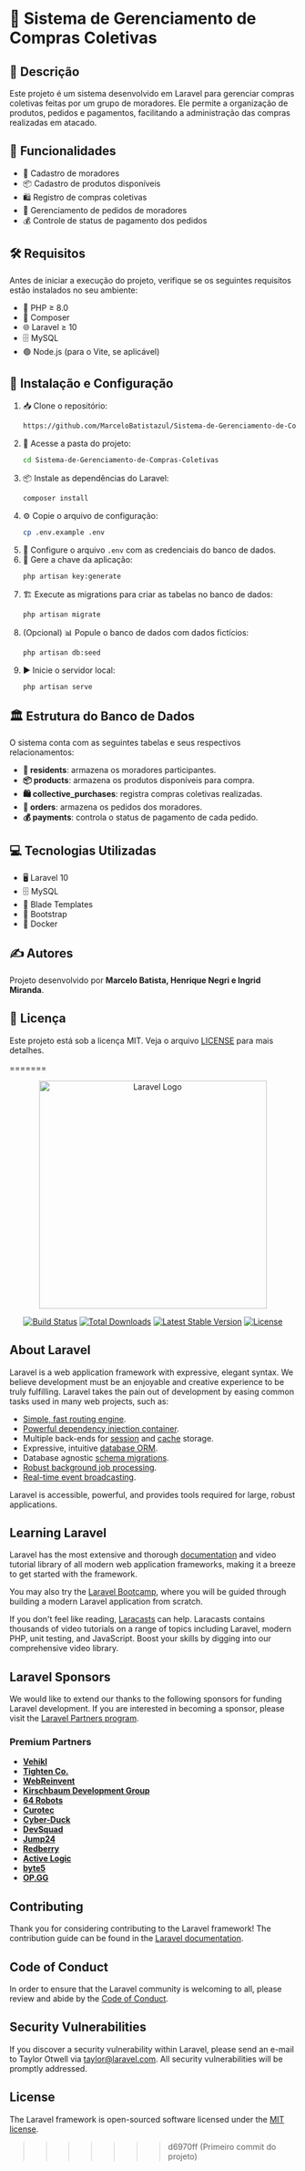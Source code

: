 
# 🛒 Sistema de Gerenciamento de Compras Coletivas

## 📌 Descrição

Este projeto é um sistema desenvolvido em Laravel para gerenciar compras coletivas feitas por um grupo de moradores. Ele permite a organização de produtos, pedidos e pagamentos, facilitando a administração das compras realizadas em atacado.

## 🚀 Funcionalidades

- 👥 Cadastro de moradores
- 📦 Cadastro de produtos disponíveis
- 🛍️ Registro de compras coletivas
- 📝 Gerenciamento de pedidos de moradores
- 💰 Controle de status de pagamento dos pedidos

## 🛠️ Requisitos

Antes de iniciar a execução do projeto, verifique se os seguintes requisitos estão instalados no seu ambiente:

- 🐘 PHP ≥ 8.0
- 🎼 Composer
- 🌐 Laravel ≥ 10
- 🗄️ MySQL
- 🟢 Node.js (para o Vite, se aplicável)

## 🔧 Instalação e Configuração

1. 📥 Clone o repositório:
   ```sh
   https://github.com/MarceloBatistazul/Sistema-de-Gerenciamento-de-Compras-Coletivas
   ```
2. 📂 Acesse a pasta do projeto:
   ```sh
   cd Sistema-de-Gerenciamento-de-Compras-Coletivas
   ```
3. 📦 Instale as dependências do Laravel:
   ```sh
   composer install
   ```
4. ⚙️ Copie o arquivo de configuração:
   ```sh
   cp .env.example .env
   ```
5. 🔑 Configure o arquivo `.env` com as credenciais do banco de dados.
6. 🔑 Gere a chave da aplicação:
   ```sh
   php artisan key:generate
   ```
7. 🏗️ Execute as migrations para criar as tabelas no banco de dados:
   ```sh
   php artisan migrate
   ```
8. (Opcional) 📊 Popule o banco de dados com dados fictícios:
   ```sh
   php artisan db:seed
   ```
9. ▶️ Inicie o servidor local:
   ```sh
   php artisan serve
   ```


## 🏛️ Estrutura do Banco de Dados

O sistema conta com as seguintes tabelas e seus respectivos relacionamentos:

- **👥 residents**: armazena os moradores participantes.
- **📦 products**: armazena os produtos disponíveis para compra.
- **🛍️ collective\_purchases**: registra compras coletivas realizadas.
- **📝 orders**: armazena os pedidos dos moradores.
- **💰 payments**: controla o status de pagamento de cada pedido.

## 💻 Tecnologias Utilizadas

- 🖥️ Laravel 10
- 🗄️ MySQL
- 🎨 Blade Templates
- 🎨 Bootstrap
- 🐳 Docker

## ✍️ Autores

Projeto desenvolvido por **Marcelo Batista, Henrique Negri e Ingrid Miranda**.

## 📜 Licença

Este projeto está sob a licença MIT. Veja o arquivo [LICENSE](LICENSE) para mais detalhes.

=======
<p align="center"><a href="https://laravel.com" target="_blank"><img src="https://raw.githubusercontent.com/laravel/art/master/logo-lockup/5%20SVG/2%20CMYK/1%20Full%20Color/laravel-logolockup-cmyk-red.svg" width="400" alt="Laravel Logo"></a></p>

<p align="center">
<a href="https://github.com/laravel/framework/actions"><img src="https://github.com/laravel/framework/workflows/tests/badge.svg" alt="Build Status"></a>
<a href="https://packagist.org/packages/laravel/framework"><img src="https://img.shields.io/packagist/dt/laravel/framework" alt="Total Downloads"></a>
<a href="https://packagist.org/packages/laravel/framework"><img src="https://img.shields.io/packagist/v/laravel/framework" alt="Latest Stable Version"></a>
<a href="https://packagist.org/packages/laravel/framework"><img src="https://img.shields.io/packagist/l/laravel/framework" alt="License"></a>
</p>

## About Laravel

Laravel is a web application framework with expressive, elegant syntax. We believe development must be an enjoyable and creative experience to be truly fulfilling. Laravel takes the pain out of development by easing common tasks used in many web projects, such as:

- [Simple, fast routing engine](https://laravel.com/docs/routing).
- [Powerful dependency injection container](https://laravel.com/docs/container).
- Multiple back-ends for [session](https://laravel.com/docs/session) and [cache](https://laravel.com/docs/cache) storage.
- Expressive, intuitive [database ORM](https://laravel.com/docs/eloquent).
- Database agnostic [schema migrations](https://laravel.com/docs/migrations).
- [Robust background job processing](https://laravel.com/docs/queues).
- [Real-time event broadcasting](https://laravel.com/docs/broadcasting).

Laravel is accessible, powerful, and provides tools required for large, robust applications.

## Learning Laravel

Laravel has the most extensive and thorough [documentation](https://laravel.com/docs) and video tutorial library of all modern web application frameworks, making it a breeze to get started with the framework.

You may also try the [Laravel Bootcamp](https://bootcamp.laravel.com), where you will be guided through building a modern Laravel application from scratch.

If you don't feel like reading, [Laracasts](https://laracasts.com) can help. Laracasts contains thousands of video tutorials on a range of topics including Laravel, modern PHP, unit testing, and JavaScript. Boost your skills by digging into our comprehensive video library.

## Laravel Sponsors

We would like to extend our thanks to the following sponsors for funding Laravel development. If you are interested in becoming a sponsor, please visit the [Laravel Partners program](https://partners.laravel.com).

### Premium Partners

- **[Vehikl](https://vehikl.com/)**
- **[Tighten Co.](https://tighten.co)**
- **[WebReinvent](https://webreinvent.com/)**
- **[Kirschbaum Development Group](https://kirschbaumdevelopment.com)**
- **[64 Robots](https://64robots.com)**
- **[Curotec](https://www.curotec.com/services/technologies/laravel/)**
- **[Cyber-Duck](https://cyber-duck.co.uk)**
- **[DevSquad](https://devsquad.com/hire-laravel-developers)**
- **[Jump24](https://jump24.co.uk)**
- **[Redberry](https://redberry.international/laravel/)**
- **[Active Logic](https://activelogic.com)**
- **[byte5](https://byte5.de)**
- **[OP.GG](https://op.gg)**

## Contributing

Thank you for considering contributing to the Laravel framework! The contribution guide can be found in the [Laravel documentation](https://laravel.com/docs/contributions).

## Code of Conduct

In order to ensure that the Laravel community is welcoming to all, please review and abide by the [Code of Conduct](https://laravel.com/docs/contributions#code-of-conduct).

## Security Vulnerabilities

If you discover a security vulnerability within Laravel, please send an e-mail to Taylor Otwell via [taylor@laravel.com](mailto:taylor@laravel.com). All security vulnerabilities will be promptly addressed.

## License

The Laravel framework is open-sourced software licensed under the [MIT license](https://opensource.org/licenses/MIT).
>>>>>>> d6970ff (Primeiro commit do projeto)
